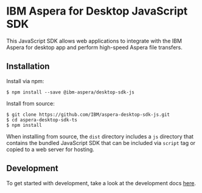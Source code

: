 # IBM Aspera for Desktop JavaScript SDK
This JavaScript SDK allows web applications to integrate with the IBM Aspera for desktop app and perform high-speed Aspera file transfers.

## Installation
Install via npm:

```shell
$ npm install --save @ibm-aspera/desktop-sdk-js
```

Install from source:

```shell
$ git clone https://github.com/IBM/aspera-desktop-sdk-js.git
$ cd aspera-desktop-sdk-ts
$ npm install
```

When installing from source, the `dist` directory includes a `js` directory that contains the bundled JavaScript SDK that can be included via `script` tag
or copied to a web server for hosting.

## Development
To get started with development, take a look at the development docs [here](docs/DEVELOPMENT.md).
